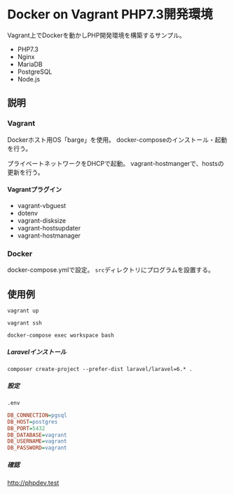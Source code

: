 # Docker on Vagrant PHP7.3開発環境

Vagrant上でDockerを動かしPHP開発環境を構築するサンプル。

* PHP7.3
* Nginx
* MariaDB
* PostgreSQL
* Node.js


## 説明

### Vagrant
Dockerホスト用OS「barge」を使用。
docker-composeのインストール・起動を行う。

プライベートネットワークをDHCPで起動。
vagrant-hostmangerで、hostsの更新を行う。


#### Vagrantプラグイン

* vagrant-vbguest
* dotenv
* vagrant-disksize
* vagrant-hostsupdater
* vagrant-hostmanager

### Docker
docker-compose.ymlで設定。
`src`ディレクトリにプログラムを設置する。

## 使用例
```
vagrant up
```

```
vagrant ssh
```

```
docker-compose exec workspace bash
```

##### Laravelインストール
```
composer create-project --prefer-dist laravel/laravel=6.* .
```

##### 設定
`.env`
```ini
DB_CONNECTION=pgsql
DB_HOST=postgres
DB_PORT=5432
DB_DATABASE=vagrant
DB_USERNAME=vagrant
DB_PASSWORD=vagrant
```

##### 確認

http://phpdev.test
